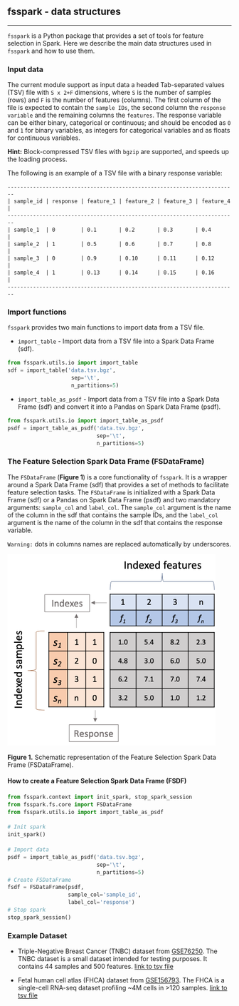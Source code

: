 ## fsspark - data structures

--- 

`fsspark` is a Python package that provides a set of tools for feature selection in Spark. 
Here we describe the main data structures used in `fsspark` and how to use them.

### Input data

The current module support as input data a headed Tab-separated values (TSV) file with `S x 2+F` dimensions, 
where `S` is the number of samples (rows) and `F` is the number of features (columns). The first column of the file 
is expected to contain the `sample IDs`, the second column the `response variable` and the remaining
columns the `features`. The response variable can be either binary, categorical or continuous; and should
be encoded as `0` and `1` for binary variables, as integers for categorical variables and as floats
for continuous variables.

**Hint:** Block-compressed TSV files with `bgzip` are supported, and speeds up the loading process.

The following is an example of a TSV file with a binary response variable:

```
------------------------------------------------------------------------
| sample_id | response | feature_1 | feature_2 | feature_3 | feature_4 |
------------------------------------------------------------------------
| sample_1  | 0        | 0.1       | 0.2       | 0.3       | 0.4       |
| sample_2  | 1        | 0.5       | 0.6       | 0.7       | 0.8       |
| sample_3  | 0        | 0.9       | 0.10      | 0.11      | 0.12      |
| sample_4  | 1        | 0.13      | 0.14      | 0.15      | 0.16      |
------------------------------------------------------------------------

```

### Import functions

`fsspark` provides two main functions to import data from a TSV file.

- `import_table` - Import data from a TSV file into a Spark Data Frame (sdf).

```python
from fsspark.utils.io import import_table
sdf = import_table('data.tsv.bgz', 
                    sep='\t', 
                    n_partitions=5)
```

- `import_table_as_psdf` - Import data from a TSV file into a Spark Data Frame (sdf) and 
convert it into a Pandas on Spark Data Frame (psdf).

```python
from fsspark.utils.io import import_table_as_psdf
psdf = import_table_as_psdf('data.tsv.bgz', 
                            sep='\t', 
                            n_partitions=5)
```

### The Feature Selection Spark Data Frame (FSDataFrame)

The `FSDataFrame` (**Figure 1**) is a core functionality of `fsspark`. It is a wrapper around a Spark Data Frame (sdf) 
that provides a set of methods to facilitate feature selection tasks. The `FSDataFrame` is initialized 
with a Spark Data Frame (sdf) or a Pandas on Spark Data Frame (psdf) and two mandatory arguments: 
`sample_col` and `label_col`. The `sample_col` argument is the name of the column in the sdf that 
contains the sample IDs, and the `label_col` argument is the name of the column in the sdf that 
contains the response variable.

`Warning:` dots in columns names are replaced automatically by underscores.

![FSDF](images/FSDF_structure.png)

**Figure 1.** Schematic representation of the Feature Selection Spark Data Frame (FSDataFrame).



#### How to create a Feature Selection Spark Data Frame (FSDF)

```python
from fsspark.context import init_spark, stop_spark_session
from fsspark.fs.core import FSDataFrame
from fsspark.utils.io import import_table_as_psdf

# Init spark
init_spark()

# Import data
psdf = import_table_as_psdf('data.tsv.bgz', 
                            sep='\t', 
                            n_partitions=5)
# Create FSDataFrame
fsdf = FSDataFrame(psdf, 
                   sample_col='sample_id', 
                   label_col='response')
# Stop spark
stop_spark_session()
```


### Example Dataset

- Triple-Negative Breast Cancer (TNBC) dataset from
[GSE76250](https://www.ncbi.nlm.nih.gov/geo/query/acc.cgi?acc=GSE76250). The TNBC dataset is a small dataset intended 
for testing purposes. It contains 44 samples and 500 features. [link to tsv file]()


- Fetal human cell atlas (FHCA) dataset from [GSE156793](https://www.ncbi.nlm.nih.gov/geo/query/acc.cgi?acc=GSE156793).
The FHCA is a single-cell RNA-seq dataset profiling ~4M cells in >120 samples. [link to tsv file]()




